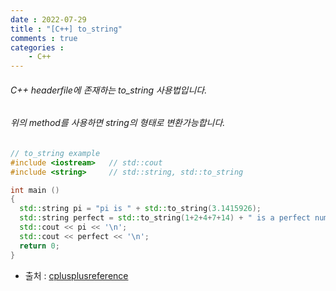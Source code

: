 ```yaml
---
date : 2022-07-29
title : "[C++] to_string"
comments : true
categories : 
    - C++
---
```


###### C++ <string> headerfile에 존재하는 to_string 사용법입니다.
###### 위의 method를 사용하면 string의 형태로 변환가능합니다.

```c++
// to_string example
#include <iostream>   // std::cout
#include <string>     // std::string, std::to_string

int main ()
{
  std::string pi = "pi is " + std::to_string(3.1415926);
  std::string perfect = std::to_string(1+2+4+7+14) + " is a perfect number";
  std::cout << pi << '\n';
  std::cout << perfect << '\n';
  return 0;
}
```

* 출처 : [cplusplusreference](https://cplusplus.com/reference/string/to_string/)